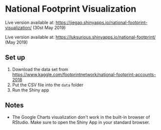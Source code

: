 # National Footprint Visualization

Live version available at: https://jiegao.shinyapps.io/national-footprint-visualization/ (30st May 2019)

Live version available at: https://luksurious.shinyapps.io/national-footprint/ (May 2019)

## Set up
1. Download the data set from https://www.kaggle.com/footprintnetwork/national-footprint-accounts-2018
2. Put the CSV file into the `data` folder
3. Run the Shiny app

## Notes
- The Google Charts visualization don't work in the built-in browser of RStudio. Make sure to open the Shiny App in your standard browser.
